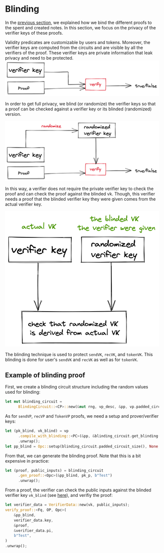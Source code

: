 # Blinding

In the [previous section](./action.md), we explained how we bind the different proofs to the spent and created notes. In this section, we focus on the privacy of the verifier keys of these proofs.

Validity predicates are customizable by users and tokens. Moreover, the verifier keys are computed from the circuits and are visible by all the verifiers of the proof. These verifier keys are private information that leak privacy and need to be protected.
![img_1.png](img/blinding_img_1.png)

In order to get full privacy, we blind (or randomize) the verifier keys so that a proof can be checked against a verifier key or its blinded (randomized) version.

![img_2.png](img/blinding_img_2.png)

In this way, a verifier does not require the private verifier key to check the proof and can check the proof against the blinded vk. Though, this verifier needs a proof that the blinded verifier key they were given comes from the actual verifier key.

![img_3.png](img/blinding_img_3.png)

The blinding technique is used to protect `sendVK`, `recVK`, and `tokenVK`.
This blinding is done for user's `sendVK` and `recVK` as well as for `tokenVK`.

## Example of blinding proof
First, we create a blinding circuit structure including the random values used for blinding:
```rust
let mut blinding_circuit =
      BlindingCircuit::<CP>::new(&mut rng, vp_desc, &pp, vp.padded_circuit_size()).unwrap();
```
As for `sendVP`, `recVP` and `TokenVP` proofs, we need a setup and prover/verifier keys:
```rust
let (pk_blind, vk_blind) = vp
      .compile_with_blinding::<PC>(&pp, &blinding_circuit.get_blinding())
      .unwrap();
let pp_blind = Opc::setup(blinding_circuit.padded_circuit_size(), None, &mut rng).unwrap();
```
From that, we can generate the blinding proof. Note that this is a bit expensive in practice:
```rust
let (proof, public_inputs) = blinding_circuit
      .gen_proof::<Opc>(&pp_blind, pk_p, b"Test")
      .unwrap();
```
From a proof, the verifier can check the public inputs against the blinded verifier key `vk_blind` (see [here](https://github.com/anoma/taiga/blob/main/src/doc_examples/blinding.rs)), and verifiy the proof:
```rust
let verifier_data = VerifierData::new(vk, public_inputs);
verify_proof::<Fq, OP, Opc>(
    &pp_blind,
    verifier_data.key,
    &proof,
    &verifier_data.pi,
    b"Test",
)
.unwrap();
```
